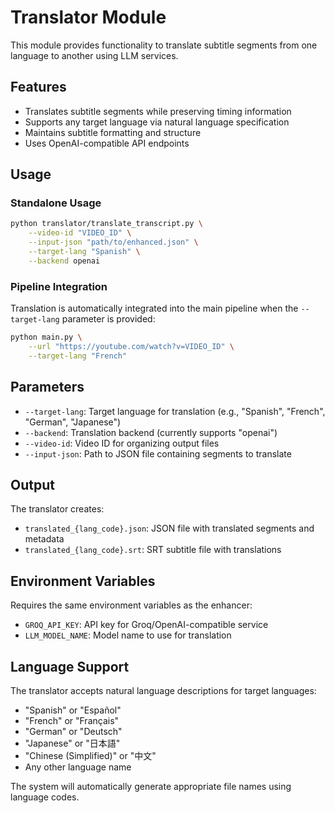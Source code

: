 # Translator Module

This module provides functionality to translate subtitle segments from one language to another using LLM services.

## Features

- Translates subtitle segments while preserving timing information
- Supports any target language via natural language specification
- Maintains subtitle formatting and structure
- Uses OpenAI-compatible API endpoints

## Usage

### Standalone Usage

```bash
python translator/translate_transcript.py \
    --video-id "VIDEO_ID" \
    --input-json "path/to/enhanced.json" \
    --target-lang "Spanish" \
    --backend openai
```

### Pipeline Integration

Translation is automatically integrated into the main pipeline when the `--target-lang` parameter is provided:

```bash
python main.py \
    --url "https://youtube.com/watch?v=VIDEO_ID" \
    --target-lang "French"
```

## Parameters

- `--target-lang`: Target language for translation (e.g., "Spanish", "French", "German", "Japanese")
- `--backend`: Translation backend (currently supports "openai")
- `--video-id`: Video ID for organizing output files
- `--input-json`: Path to JSON file containing segments to translate

## Output

The translator creates:
- `translated_{lang_code}.json`: JSON file with translated segments and metadata
- `translated_{lang_code}.srt`: SRT subtitle file with translations

## Environment Variables

Requires the same environment variables as the enhancer:
- `GROQ_API_KEY`: API key for Groq/OpenAI-compatible service
- `LLM_MODEL_NAME`: Model name to use for translation

## Language Support

The translator accepts natural language descriptions for target languages:
- "Spanish" or "Español"
- "French" or "Français" 
- "German" or "Deutsch"
- "Japanese" or "日本語"
- "Chinese (Simplified)" or "中文"
- Any other language name

The system will automatically generate appropriate file names using language codes.

